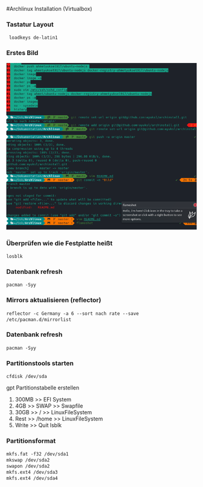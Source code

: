 #Archlinux Installation (Virtualbox)
### Tastatur Layout
	 loadkeys de-latin1
### Erstes Bild
![Alt-text](Bilder/git-repository.png)
### Überprüfen wie die Festplatte heißt
	losblk
### Datenbank refresh
	pacman -Syy
### Mirrors aktualisieren (reflector)
	reflector -c Germany -a 6 --sort nach rate --save /etc/pacman.d/mirrorlist
### Datenbank refresh
	pacman -Syy
### Partitionstools starten
	cfdisk /dev/sda
gpt Partitionstabelle erstellen
1. 300MB >> EFI System
2. 4GB >> SWAP >> Swapfile
3. 30GB >> / >> LinuxFileSystem
4. Rest >> /home >> LinuxFileSystem
5. Write >> Quit
	lsblk
### Partitionsformat
	mkfs.fat -f32 /dev/sda1
	mkswap /dev/sda2
	swapon /dev/sda2
	mkfs.ext4 /dev/sda3
	mkfs.ext4 /dev/sda4
